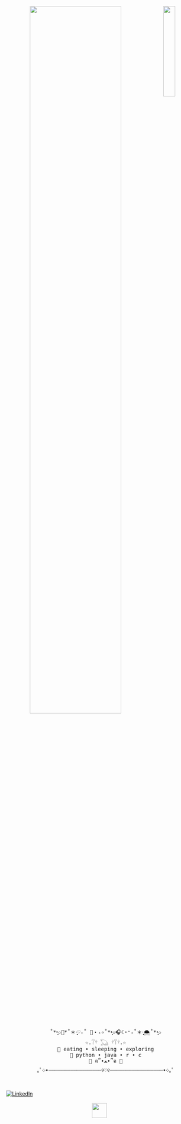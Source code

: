 <div align="center">
<img src="https://github.com/innng/innng/assets/26755058/5e0ce0fb-c544-4f8c-a307-5849165746d0" width="25%" align="right" />
<img src="https://readme-typing-svg.demolab.com?font=Inconsolata&weight=500&size=50&duration=4000&pause=0&color=dec3d6&center=true&vCenter=true&multiline=true&repeat=false&random=false&width=1300&height=140&lines=hi+hi;i'm+helen%2C+a+cchc+summer+intern+%E2%9C%A9" width="70%" />
<br><br>
<pre>
    ˚*•̩̩͙✩🫧*˚＊·̩̩̥͙♡₊˚ 🦢・₊✧˚*•̩̩͙✩🎧☾⋆⁺₊˚＊·̩̩̥͙🌨˚*•̩̩͙✩
    ☆.𓋼𓍊 𓆏 𓍊𓋼𓍊.☆
    🍙 eating • sleeping • exploring
    💭 python • java • r • c
    🤍 ฅ՞•ﻌ•՞ฅ 🍥
    ｡ﾟ༶•┈┈┈┈┈┈┈┈┈┈┈┈┈┈┈┈┈୨♡୧┈┈┈┈┈┈┈┈┈┈┈┈┈┈┈┈┈•༶｡ﾟ
</pre>
<br>
<!-- inside your existing <div align="center"> -->
<div style="width:100%; text-align:left;">
  <a href="https://www.linkedin.com/in/helen-fu-4a94b42ab/">
    <img
      src="https://img.shields.io/badge/linkedin-0a66c2"
      alt="LinkedIn"
      style="vertical-align:middle;"
    />
  </a>
</div>
<br>
<img src="https://raw.githubusercontent.com/innng/innng/master/assets/kyubey.gif" height="40" /
<br><br><br>
    
</div>

